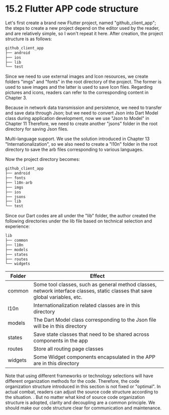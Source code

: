 # 15.2 Flutter APP code structure

Let's first create a brand new Flutter project, named "github_client_app"; the steps to create a new project depend on the editor used by the reader, and are relatively simple, so I won't repeat it here. After creation, the project structure is as follows:

``` dart 
github_client_app
├── android
├── ios
├── lib
└── test

```

Since we need to use external images and Icon resources, we create folders "imgs" and "fonts" in the root directory of the project. The former is used to save images and the latter is used to save Icon files. Regarding pictures and icons, readers can refer to the corresponding content in Chapter 3.

Because in network data transmission and persistence, we need to transfer and save data through Json; but we need to convert Json into Dart Model class during application development, now we use "Json to Model" in Chapter 11 Therefore, we need to create another "jsons" folder in the root directory for saving Json files.

Multi-language support. We use the solution introduced in Chapter 13 "Internationalization", so we also need to create a "l10n" folder in the root directory to save the arb files corresponding to various languages.

Now the project directory becomes:

``` dart 
github_client_app
├── android
├── fonts
├── l10n-arb
├── imgs
├── ios
├── jsons
├── lib
└── test

```

Since our Dart codes are all under the "lib" folder, the author created the following directories under the lib file based on technical selection and experience:

``` dart 
lib
├── common
├── l10n
├── models
├── states
├── routes
└── widgets

```

| Folder  | Effect                                                                                                                        |
| ------- | ----------------------------------------------------------------------------------------------------------------------------- |
| common  | Some tool classes, such as general method classes, network interface classes, static classes that save global variables, etc. |
| l10n    | Internationalization related classes are in this directory                                                                    |
| models  | The Dart Model class corresponding to the Json file will be in this directory                                                 |
| states  | Save state classes that need to be shared across components in the app                                                        |
| routes  | Store all routing page classes                                                                                                |
| widgets | Some Widget components encapsulated in the APP are in this directory                                                          |

Note that using different frameworks or technology selections will have different organization methods for the code. Therefore, the code organization structure introduced in this section is not fixed or "optimal". In actual combat, readers can adjust the source code structure according to the situation. . But no matter what kind of source code organization structure is adopted, clarity and decoupling are a common principle. We should make our code structure clear for communication and maintenance.